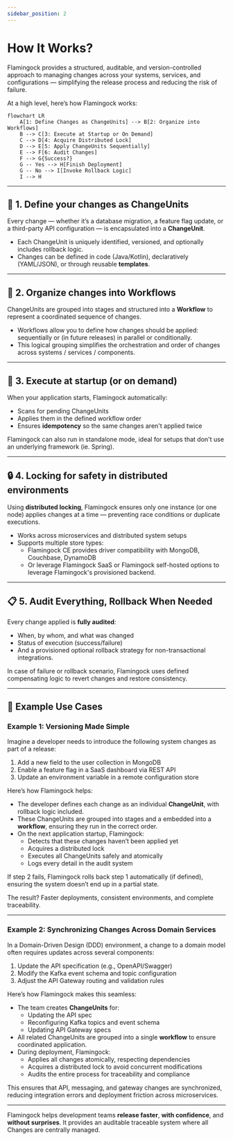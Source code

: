 ```yaml
---
sidebar_position: 2
---
```


# How It Works?

Flamingock provides a structured, auditable, and version-controlled approach to managing changes across your systems, services, and configurations — simplifying the release process and reducing the risk of failure.

At a high level, here’s how Flamingock works:

```mermaid
flowchart LR
    A[1: Define Changes as ChangeUnits] --> B[2: Organize into Workflows]
    B --> C[3: Execute at Startup or On Demand]
    C --> D[4: Acquire Distributed Lock]
    D --> E[5: Apply ChangeUnits Sequentially]
    E --> F[6: Audit Changes]
    F --> G{Success?}
    G -- Yes --> H[Finish Deployment]
    G -- No --> I[Invoke Rollback Logic]
    I --> H
```

---

## 🔁 1. Define your changes as ChangeUnits

Every change — whether it’s a database migration, a feature flag update, or a third-party API configuration — is encapsulated into a **ChangeUnit**.

- Each ChangeUnit is uniquely identified, versioned, and optionally includes rollback logic.
- Changes can be defined in code (Java/Kotlin), declaratively (YAML/JSON), or through reusable **templates**.

---

## 🧠 2. Organize changes into Workflows

ChangeUnits are grouped into stages and structured into a **Workflow** to represent a coordinated sequence of changes.

- Workflows allow you to define how changes should be applied: sequentially or (in future releases) in parallel or conditionally.
- This logical grouping simplifies the orchestration and order of changes across systems / services / components.

---

## 🚀 3. Execute at startup (or on demand)

When your application starts, Flamingock automatically:

- Scans for pending ChangeUnits
- Applies them in the defined workflow order
- Ensures **idempotency** so the same changes aren't applied twice

Flamingock can also run in standalone mode, ideal for setups that don't use an underlying framework (ie. Spring).

---

## 🔒 4. Locking for safety in distributed environments

Using **distributed locking**, Flamingock ensures only one instance (or one node) applies changes at a time — preventing race conditions or duplicate executions.

- Works across microservices and distributed system setups
- Supports multiple store types:
  - Flamingock CE provides driver compatibility with MongoDB, Couchbase, DynamoDB
  - Or leverage Flamingock SaaS or Flamingock self-hosted options to leverage Flamingock's provisioned backend.

---

## 📋 5. Audit Everything, Rollback When Needed

Every change applied is **fully audited**:

- When, by whom, and what was changed
- Status of execution (success/failure)
- And a provisioned optional rollback strategy for non-transactional integrations.

In case of failure or rollback scenario, Flamingock uses defined compensating logic to revert changes and restore consistency.

---

## 🧪 Example Use Cases

### Example 1: Versioning Made Simple

Imagine a developer needs to introduce the following system changes as part of a release:

1. Add a new field to the user collection in MongoDB  
2. Enable a feature flag in a SaaS dashboard via REST API  
3. Update an environment variable in a remote configuration store

Here’s how Flamingock helps:

- The developer defines each change as an individual **ChangeUnit**, with rollback logic included.
- These ChangeUnits are grouped into stages and a embedded into a **workflow**, ensuring they run in the correct order.
- On the next application startup, Flamingock:
  - Detects that these changes haven’t been applied yet
  - Acquires a distributed lock
  - Executes all ChangeUnits safely and atomically
  - Logs every detail in the audit system

If step 2 fails, Flamingock rolls back step 1 automatically (if defined), ensuring the system doesn’t end up in a partial state.

The result? Faster deployments, consistent environments, and complete traceability.

---

### Example 2: Synchronizing Changes Across Domain Services

In a Domain-Driven Design (DDD) environment, a change to a domain model often requires updates across several components:

1. Update the API specification (e.g., OpenAPI/Swagger)
2. Modify the Kafka event schema and topic configuration
3. Adjust the API Gateway routing and validation rules

Here’s how Flamingock makes this seamless:

- The team creates **ChangeUnits** for:
  - Updating the API spec
  - Reconfiguring Kafka topics and event schema
  - Updating API Gateway specs
- All related ChangeUnits are grouped into a single **workflow** to ensure coordinated application.
- During deployment, Flamingock:
  - Applies all changes atomically, respecting dependencies
  - Acquires a distributed lock to avoid concurrent modifications
  - Audits the entire process for traceability and compliance

This ensures that API, messaging, and gateway changes are synchronized, reducing integration errors and deployment friction across microservices.

---

Flamingock helps development teams **release faster**, **with confidence**, and **without surprises**. It provides an auditable traceable system where all Changes are centrally managed.
